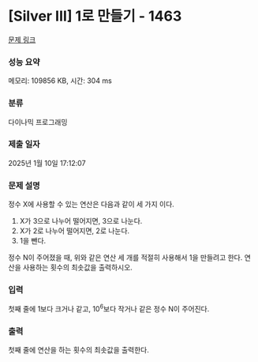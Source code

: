 # [Silver III] 1로 만들기 - 1463 

[문제 링크](https://www.acmicpc.net/problem/1463) 

### 성능 요약

메모리: 109856 KB, 시간: 304 ms

### 분류

다이나믹 프로그래밍

### 제출 일자

2025년 1월 10일 17:12:07

### 문제 설명

<p style="user-select: auto !important;">정수 X에 사용할 수 있는 연산은 다음과 같이 세 가지 이다.</p>

<ol style="user-select: auto !important;">
	<li style="user-select: auto !important;">X가 3으로 나누어 떨어지면, 3으로 나눈다.</li>
	<li style="user-select: auto !important;">X가 2로 나누어 떨어지면, 2로 나눈다.</li>
	<li style="user-select: auto !important;">1을 뺀다.</li>
</ol>

<p style="user-select: auto !important;">정수 N이 주어졌을 때, 위와 같은 연산 세 개를 적절히 사용해서 1을 만들려고 한다. 연산을 사용하는 횟수의 최솟값을 출력하시오.</p>

### 입력 

 <p style="user-select: auto !important;">첫째 줄에 1보다 크거나 같고, 10<sup style="user-select: auto !important;">6</sup>보다 작거나 같은 정수 N이 주어진다.</p>

### 출력 

 <p style="user-select: auto !important;">첫째 줄에 연산을 하는 횟수의 최솟값을 출력한다.</p>

